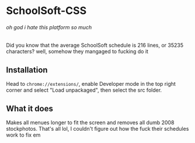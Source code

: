 # SchoolSoft-CSS
###### oh god i hate this platform so much

Did you know that the average SchoolSoft schedule is 216 lines, or 35235 characters? well, somehow they mangaged to fucking do it 
## Installation 
Head to `chrome://extensions/`, enable Developer mode in the top right corner and select "Load unpackaged", then select the src folder.

## What it does
Makes all menues longer to fit the screen and removes all dumb 2008 stockphotos. That's all lol, I couldn't figure out how the fuck their schedules work to fix em
